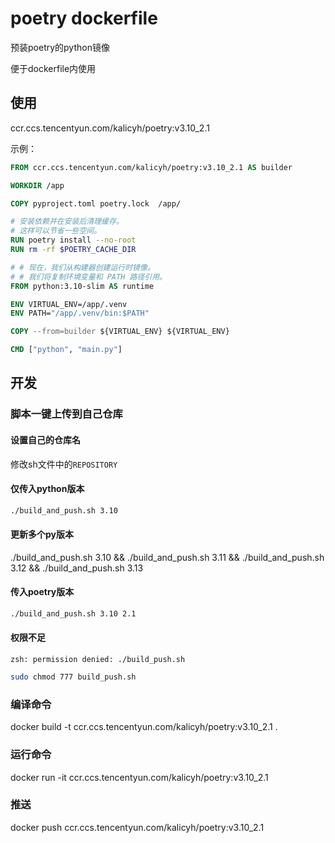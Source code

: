 # poetry dockerfile

预装poetry的python镜像

便于dockerfile内使用

## 使用

ccr.ccs.tencentyun.com/kalicyh/poetry:v3.10_2.1

示例：

```dockerfile
FROM ccr.ccs.tencentyun.com/kalicyh/poetry:v3.10_2.1 AS builder

WORKDIR /app

COPY pyproject.toml poetry.lock  /app/

# 安装依赖并在安装后清理缓存。
# 这样可以节省一些空间。
RUN poetry install --no-root
RUN rm -rf $POETRY_CACHE_DIR

# # 现在，我们从构建器创建运行时镜像。
# # 我们将复制环境变量和 PATH 路径引用。
FROM python:3.10-slim AS runtime

ENV VIRTUAL_ENV=/app/.venv
ENV PATH="/app/.venv/bin:$PATH"

COPY --from=builder ${VIRTUAL_ENV} ${VIRTUAL_ENV}

CMD ["python", "main.py"]

```

## 开发

### 脚本一键上传到自己仓库

#### 设置自己的仓库名

修改sh文件中的`REPOSITORY`

#### 仅传入python版本

```sh
./build_and_push.sh 3.10
```

#### 更新多个py版本

./build_and_push.sh 3.10 && ./build_and_push.sh 3.11 && ./build_and_push.sh 3.12 && ./build_and_push.sh 3.13

#### 传入poetry版本

```sh
./build_and_push.sh 3.10 2.1
```

#### 权限不足

`zsh: permission denied: ./build_push.sh`

```sh
sudo chmod 777 build_push.sh
```

### 编译命令

docker build -t ccr.ccs.tencentyun.com/kalicyh/poetry:v3.10_2.1 .

### 运行命令

docker run -it ccr.ccs.tencentyun.com/kalicyh/poetry:v3.10_2.1

### 推送

docker push ccr.ccs.tencentyun.com/kalicyh/poetry:v3.10_2.1